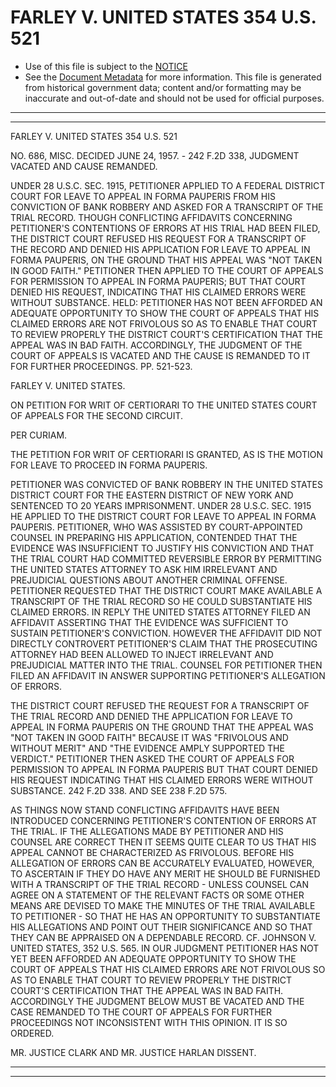 ---
---

# FARLEY V. UNITED STATES 354 U.S. 521

* Use of this file is subject to the [NOTICE](https://github.com/publicdocs/notice/blob/master/NOTICE)
* See the [Document Metadata](../../../) for more information.
  This file is generated from historical government data; content and/or formatting may be inaccurate and out-of-date and should not be used for official purposes.

----------
----------

FARLEY V. UNITED STATES 354 U.S. 521

NO. 686, MISC.  DECIDED JUNE 24, 1957.  - 242 F.2D 338, JUDGMENT VACATED AND CAUSE REMANDED.

UNDER 28 U.S.C. SEC. 1915, PETITIONER APPLIED TO A FEDERAL DISTRICT COURT FOR LEAVE TO APPEAL IN FORMA PAUPERIS FROM HIS CONVICTION OF BANK ROBBERY AND ASKED FOR A TRANSCRIPT OF THE TRIAL RECORD.  THOUGH CONFLICTING AFFIDAVITS CONCERNING PETITIONER'S CONTENTIONS OF ERRORS AT HIS TRIAL HAD BEEN FILED, THE DISTRICT COURT REFUSED HIS REQUEST FOR A TRANSCRIPT OF THE RECORD AND DENIED HIS APPLICATION FOR LEAVE TO APPEAL IN FORMA PAUPERIS, ON THE GROUND THAT HIS APPEAL WAS "NOT TAKEN IN GOOD FAITH."  PETITIONER THEN APPLIED TO THE COURT OF APPEALS FOR PERMISSION TO APPEAL IN FORMA PAUPERIS; BUT THAT COURT DENIED HIS REQUEST, INDICATING THAT HIS CLAIMED ERRORS WERE WITHOUT SUBSTANCE.  HELD: PETITIONER HAS NOT BEEN AFFORDED AN ADEQUATE OPPORTUNITY TO SHOW THE COURT OF APPEALS THAT HIS CLAIMED ERRORS ARE NOT FRIVOLOUS SO AS TO ENABLE THAT COURT TO REVIEW PROPERLY THE DISTRICT COURT'S CERTIFICATION THAT THE APPEAL WAS IN BAD FAITH.  ACCORDINGLY, THE JUDGMENT OF THE COURT OF APPEALS IS VACATED AND THE CAUSE IS REMANDED TO IT FOR FURTHER PROCEEDINGS.  PP. 521-523.

FARLEY V. UNITED STATES.

ON PETITION FOR WRIT OF CERTIORARI TO THE UNITED STATES COURT OF APPEALS FOR THE SECOND CIRCUIT.

PER CURIAM.

THE PETITION FOR WRIT OF CERTIORARI IS GRANTED, AS IS THE MOTION FOR LEAVE TO PROCEED IN FORMA PAUPERIS.

PETITIONER WAS CONVICTED OF BANK ROBBERY IN THE UNITED STATES DISTRICT COURT FOR THE EASTERN DISTRICT OF NEW YORK AND SENTENCED TO 20 YEARS IMPRISONMENT.  UNDER 28 U.S.C. SEC. 1915 HE APPLIED TO THE DISTRICT COURT FOR LEAVE TO APPEAL IN FORMA PAUPERIS.  PETITIONER, WHO WAS ASSISTED BY COURT-APPOINTED COUNSEL IN PREPARING HIS APPLICATION, CONTENDED THAT THE EVIDENCE WAS INSUFFICIENT TO JUSTIFY HIS CONVICTION AND THAT THE TRIAL COURT HAD COMMITTED REVERSIBLE ERROR BY PERMITTING THE UNITED STATES ATTORNEY TO ASK HIM IRRELEVANT AND PREJUDICIAL QUESTIONS ABOUT ANOTHER CRIMINAL OFFENSE.  PETITIONER REQUESTED THAT THE DISTRICT COURT MAKE AVAILABLE A TRANSCRIPT OF THE TRIAL RECORD SO HE COULD SUBSTANTIATE HIS CLAIMED ERRORS.  IN REPLY THE UNITED STATES ATTORNEY FILED AN AFFIDAVIT ASSERTING THAT THE EVIDENCE WAS SUFFICIENT TO SUSTAIN PETITIONER'S CONVICTION.  HOWEVER THE AFFIDAVIT DID NOT DIRECTLY CONTROVERT PETITIONER'S CLAIM THAT THE PROSECUTING ATTORNEY HAD BEEN ALLOWED TO INJECT IRRELEVANT AND PREJUDICIAL MATTER INTO THE TRIAL.  COUNSEL FOR PETITIONER THEN FILED AN AFFIDAVIT IN ANSWER SUPPORTING PETITIONER'S ALLEGATION OF ERRORS.

THE DISTRICT COURT REFUSED THE REQUEST FOR A TRANSCRIPT OF THE TRIAL RECORD AND DENIED THE APPLICATION FOR LEAVE TO APPEAL IN FORMA PAUPERIS ON THE GROUND THAT THE APPEAL WAS "NOT TAKEN IN GOOD FAITH"  BECAUSE IT WAS "FRIVOLOUS AND WITHOUT MERIT" AND "THE EVIDENCE AMPLY SUPPORTED THE VERDICT."  PETITIONER THEN ASKED THE COURT OF APPEALS FOR PERMISSION TO APPEAL IN FORMA PAUPERIS BUT THAT COURT DENIED HIS REQUEST INDICATING THAT HIS CLAIMED ERRORS WERE WITHOUT SUBSTANCE.  242 F.2D 338.  AND SEE 238 F.2D 575.

AS THINGS NOW STAND CONFLICTING AFFIDAVITS HAVE BEEN INTRODUCED CONCERNING PETITIONER'S CONTENTION OF ERRORS AT THE TRIAL.  IF THE ALLEGATIONS MADE BY PETITIONER AND HIS COUNSEL ARE CORRECT THEN IT SEEMS QUITE CLEAR TO US THAT HIS APPEAL CANNOT BE CHARACTERIZED AS FRIVOLOUS.  BEFORE HIS ALLEGATION OF ERRORS CAN BE ACCURATELY EVALUATED, HOWEVER, TO ASCERTAIN IF THEY DO HAVE ANY MERIT HE SHOULD BE FURNISHED WITH A TRANSCRIPT OF THE TRIAL RECORD - UNLESS COUNSEL CAN AGREE ON A STATEMENT OF THE RELEVANT FACTS OR SOME OTHER MEANS ARE DEVISED TO MAKE THE MINUTES OF THE TRIAL AVAILABLE TO PETITIONER - SO THAT HE HAS AN OPPORTUNITY TO SUBSTANTIATE HIS ALLEGATIONS AND POINT OUT THEIR SIGNIFICANCE AND SO THAT THEY CAN BE APPRAISED ON A DEPENDABLE RECORD.  CF. JOHNSON V. UNITED STATES, 352 U.S. 565.  IN OUR JUDGMENT PETITIONER HAS NOT YET BEEN AFFORDED AN ADEQUATE OPPORTUNITY TO SHOW THE COURT OF APPEALS THAT HIS CLAIMED ERRORS ARE NOT FRIVOLOUS SO AS TO ENABLE THAT COURT TO REVIEW PROPERLY THE DISTRICT COURT'S CERTIFICATION THAT THE APPEAL WAS IN BAD FAITH.  ACCORDINGLY THE JUDGMENT BELOW MUST BE VACATED AND THE CASE REMANDED TO THE COURT OF APPEALS FOR FURTHER PROCEEDINGS NOT INCONSISTENT WITH THIS OPINION.  IT IS SO ORDERED.

MR. JUSTICE CLARK AND MR. JUSTICE HARLAN DISSENT.


----------
----------

